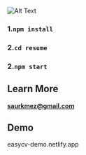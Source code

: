 ![Alt Text](https://media.giphy.com/media/B9zlLprZbLayvNt8We/giphy.gif)


### 1.`npm install`

### 2.`cd resume`

### 2.`npm start`



## Learn More

**saurkmez@gmail.com**

## Demo

easycv-demo.netlify.app
